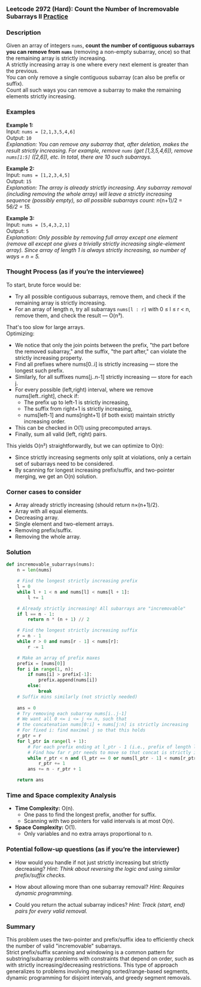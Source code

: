 ### Leetcode 2972 (Hard): Count the Number of Incremovable Subarrays II [Practice](https://leetcode.com/problems/count-the-number-of-incremovable-subarrays-ii)

### Description  
Given an array of integers `nums`, **count the number of contiguous subarrays you can remove from `nums`** (removing a non-empty subarray, once) so that the remaining array is strictly increasing.  
A strictly increasing array is one where every next element is greater than the previous.  
You can only remove a single contiguous subarray (can also be prefix or suffix).  
Count all such ways you can remove a subarray to make the remaining elements strictly increasing.

### Examples  

**Example 1:**  
Input: `nums = [2,1,3,5,4,6]`  
Output: `10`  
*Explanation: You can remove any subarray that, after deletion, makes the result strictly increasing. For example, remove `nums` (get [1,3,5,4,6]), remove `nums[1:5]` ([2,6]), etc. In total, there are 10 such subarrays.*

**Example 2:**  
Input: `nums = [1,2,3,4,5]`  
Output: `15`  
*Explanation: The array is already strictly increasing. Any subarray removal (including removing the whole array) will leave a strictly increasing sequence (possibly empty), so all possible subarrays count: n*(n+1)/2 = 5*6/2 = 15.*

**Example 3:**  
Input: `nums = [5,4,3,2,1]`  
Output: `5`  
*Explanation: Only possible by removing full array except one element (remove all except one gives a trivially strictly increasing single-element array). Since array of length 1 is always strictly increasing, so number of ways = n = 5.*

### Thought Process (as if you’re the interviewee)  
To start, brute force would be:  
- Try all possible contiguous subarrays, remove them, and check if the remaining array is strictly increasing.  
- For an array of length n, try all subarrays `nums[l : r]` with 0 ≤ l ≤ r < n, remove them, and check the result — O(n³).

That's too slow for large arrays.  
Optimizing:
- We notice that only the join points between the prefix, "the part before the removed subarray," and the suffix, "the part after," can violate the strictly increasing property.
- Find all prefixes where nums[0..i] is strictly increasing — store the longest such prefix.
- Similarly, for all suffixes nums[j..n-1] strictly increasing — store for each j.
- For every possible (left,right) interval, where we remove nums[left..right], check if:  
    - The prefix up to left-1 is strictly increasing,
    - The suffix from right+1 is strictly increasing,
    - nums[left-1] and nums[right+1] (if both exist) maintain strictly increasing order.
- This can be checked in O(1) using precomputed arrays.
- Finally, sum all valid (left, right) pairs.

This yields O(n²) straightforwardly, but we can optimize to O(n):
- Since strictly increasing segments only split at violations, only a certain set of subarrays need to be considered.
- By scanning for longest increasing prefix/suffix, and two-pointer merging, we get an O(n) solution.

### Corner cases to consider  
- Array already strictly increasing (should return n×(n+1)/2).
- Array with all equal elements.
- Decreasing array.
- Single element and two-element arrays.
- Removing prefix/suffix.
- Removing the whole array.

### Solution

```python
def incremovable_subarrays(nums):
    n = len(nums)

    # Find the longest strictly increasing prefix
    l = 0
    while l + 1 < n and nums[l] < nums[l + 1]:
        l += 1

    # Already strictly increasing! All subarrays are "incremovable"
    if l == n - 1:
        return n * (n + 1) // 2

    # Find the longest strictly increasing suffix
    r = n - 1
    while r > 0 and nums[r - 1] < nums[r]:
        r -= 1

    # Make an array of prefix maxes
    prefix = [nums[0]]
    for i in range(1, n):
        if nums[i] > prefix[-1]:
            prefix.append(nums[i])
        else:
            break
    # Suffix mins similarly (not strictly needed)
    
    ans = 0
    # Try removing each subarray nums[i..j-1]
    # We want all 0 <= i <= j <= n, such that
    # the concatenation nums[0:i] + nums[j:n] is strictly increasing
    # For fixed i: find maximal j so that this holds
    r_ptr = r
    for l_ptr in range(l + 1):
        # For each prefix ending at l_ptr - 1 (i.e., prefix of length l_ptr)
        # Find how far r_ptr needs to move so that concat is strictly increasing
        while r_ptr < n and (l_ptr == 0 or nums[l_ptr - 1] < nums[r_ptr]):
            r_ptr += 1
        ans += n - r_ptr + 1

    return ans

```

### Time and Space complexity Analysis  

- **Time Complexity:** O(n).  
    - One pass to find the longest prefix, another for suffix.
    - Scanning with two pointers for valid intervals is at most O(n).
- **Space Complexity:** O(1).  
    - Only variables and no extra arrays proportional to n.

### Potential follow-up questions (as if you’re the interviewer)  

- How would you handle if not just strictly increasing but strictly decreasing?
  *Hint: Think about reversing the logic and using similar prefix/suffix checks.*

- How about allowing more than one subarray removal?
  *Hint: Requires dynamic programming.*

- Could you return the actual subarray indices?
  *Hint: Track (start, end) pairs for every valid removal.*

### Summary
This problem uses the two-pointer and prefix/suffix idea to efficiently check the number of valid "incremovable" subarrays.  
Strict prefix/suffix scanning and windowing is a common pattern for substring/subarray problems with constraints that depend on order, such as with strictly increasing/decreasing restrictions. This type of approach generalizes to problems involving merging sorted/range-based segments, dynamic programming for disjoint intervals, and greedy segment removals.
